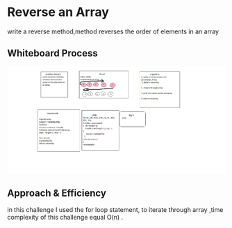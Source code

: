 # Reverse an Array
<!-- Description of the challenge -->
 write a reverse method,method reverses the order of elements in  an array 

## Whiteboard Process
<!-- Embedded whiteboard image -->

![Process](../img/array-reverse.png)

## Approach & Efficiency
<!-- What approach did you take? Discuss Why. What is the Big O space/time for this approach? -->

in this challenge I used the for loop statement, to iterate through array ,time complexity of this challenge equal O(n) .

